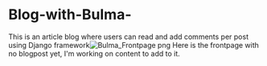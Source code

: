 # Blog-with-Bulma-

This is an article blog where users can read and add comments per post using Django framework![Bulma_Frontpage png](https://user-images.githubusercontent.com/95058684/165388882-df8caf10-6b94-405a-87ff-e766f4256c7d.png)
Here is the frontpage with no blogpost yet, I'm working on content to add to it.
